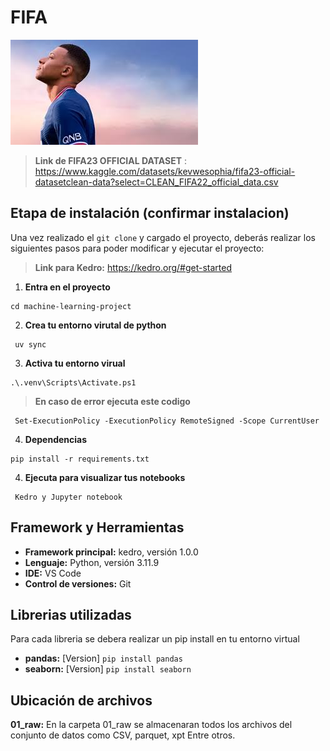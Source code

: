 # FIFA 

![imagen-readme-presentacion](machine-learning-project/img/img-presentacion.jpg)

>**Link de FIFA23 OFFICIAL DATASET** : https://www.kaggle.com/datasets/kevwesophia/fifa23-official-datasetclean-data?select=CLEAN_FIFA22_official_data.csv

## Etapa de instalación (confirmar instalacion)

Una vez realizado el `git clone` y cargado el proyecto, deberás realizar los siguientes pasos para poder modificar y ejecutar el proyecto:

>**Link para Kedro:** https://kedro.org/#get-started

1. **Entra en el proyecto**

```
cd machine-learning-project
```

2. **Crea tu entorno virutal de python**

```
 uv sync 
```

3. **Activa tu entorno virual**

```
.\.venv\Scripts\Activate.ps1 
```
> **En caso de error ejecuta este codigo** 

```
 Set-ExecutionPolicy -ExecutionPolicy RemoteSigned -Scope CurrentUser 
```

4. **Dependencias**

```
pip install -r requirements.txt
```

4. **Ejecuta para visualizar tus notebooks** 

```
 Kedro y Jupyter notebook 
``` 
## Framework y Herramientas

- **Framework principal:** kedro, versión 1.0.0
- **Lenguaje:** Python, versión 3.11.9
- **IDE:** VS Code
- **Control de versiones:** Git

## Librerias utilizadas 

Para cada libreria se debera realizar un pip install en tu entorno virtual

- **pandas:** [Version] ```pip install pandas```
- **seaborn:** [Version]  ```pip install seaborn```


## Ubicación de archivos

**01_raw:** En la carpeta 01_raw se almacenaran todos los archivos del conjunto de datos como CSV, parquet, xpt Entre otros.



